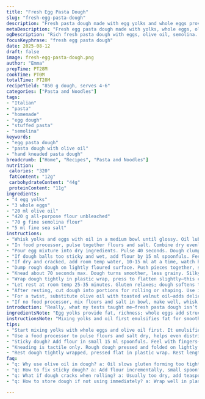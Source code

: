 ```yaml
---
title: "Fresh Egg Pasta Dough"
slug: "fresh-egg-pasta-dough"
description: "Fresh pasta dough made with egg yolks and whole eggs provides richer flavor and silkier texture. Uses olive oil for tenderness and a pinch of salt to enhance taste. Flour quantity adjusted for humidity and absorption. Ideal for stuffed pasta like squash agnolottis with earthy sauces. Attention to dough consistency is crucial—too sticky needs more flour, too dry needs water. Resting dough helps gluten relax for rollability. Substituting some all-purpose flour with semolina adds bite and structure. Switching olive oil for walnut oil adds a nutty aroma for a twist. Stepwise blending with a food processor speeds mixing but final kneading is tactile—feel, texture dictate readiness. Timing flexible, watch dough rather than clock. Leave dough covered to prevent drying out."
metaDescription: "Fresh egg pasta dough made with yolks, whole eggs, olive oil. Adjust flour, semolina for texture. Rest dough well, knead just right. Great for stuffed pasta."
ogDescription: "Rich fresh pasta dough with eggs, olive oil, semolina. Knead tactilely, rest gluten well. Use walnut oil swap for twist. Watch dough feel, not clock."
focusKeyphrase: "fresh egg pasta dough"
date: 2025-08-12
draft: false
image: fresh-egg-pasta-dough.png
author: "Emma"
prepTime: PT28M
cookTime: PT0M
totalTime: PT28M
recipeYield: "850 g dough, serves 4-6"
categories: ["Pasta and Noodles"]
tags:
- "Italian"
- "pasta"
- "homemade"
- "egg dough"
- "stuffed pasta"
- "semolina"
keywords:
- "egg pasta dough"
- "pasta dough with olive oil"
- "hand kneaded pasta dough"
breadcrumb: ["Home", "Recipes", "Pasta and Noodles"]
nutrition: 
 calories: "320"
 fatContent: "12g"
 carbohydrateContent: "44g"
 proteinContent: "11g"
ingredients:
- "4 egg yolks"
- "3 whole eggs"
- "20 ml olive oil"
- "420 g all-purpose flour unbleached"
- "70 g fine semolina flour"
- "5 ml fine sea salt"
instructions:
- "Whisk yolks and eggs with oil in a medium bowl until glossy. Oil lubricates dough, slows gluten forming too tight."
- "In food processor, pulse together flours and salt. Combine dry evenly for consistent dough texture."
- "Pour egg mixture into dry ingredients. Pulse 40 seconds. Dough clumps but still crumbly—don't expect a neat ball here."
- "If dough balls too sticky and wet, add flour by 15 ml spoonfuls. Feel with fingers—should break apart easily, tacky but not gooey."
- "If dry and cracked, add room temp water, 10-15 ml at a time, watch how it clumps together."
- "Dump rough dough on lightly floured surface. Push pieces together, start folding and kneading with the heel of hand."
- "Knead about 70 seconds max. Dough turns smoother, less grainy. Silky sheen, pliable but not sticky is key."
- "Wrap dough tightly in plastic wrap, press to flatten slightly—this cuts resting time."
- "Let rest at room temp 25-35 minutes. Gluten relaxes; dough softens to handle without tearing when rolled thin."
- "After resting, cut dough into portions for rolling or shaping. Use immediately or refrigerate wrapped for up to 24 hours."
- "For a twist, substitute olive oil with toasted walnut oil—adds delicate woody aroma."
- "If no food processor, mix flours and salt in bowl, make well, whisk eggs and oil then slowly incorporate flour with fork before kneading."
introduction: "Really, what my tests taught me—fresh pasta dough isn’t about rigid timing but feel. Eye on texture, listening to how it clumps and stretches. Mixing yolks with whole eggs brings richness, skinny on without fat makes dough tough. Olive oil isn't optional here; it tames gluten making roll-out friendlier. Tried just plain all-purpose flour before—boring, prone to tearing. Throw semolina in—it bites into sauce better, holds shape when cooked. Food processor cuts labor but don’t trust it alone. Smoosh dough by hand after; that’s where magic happens. Resting’s vital to sleep the dough soft and relax the strain. Next time, you’re set for velvety squares or little paccheri filled up with seasonal squash. My plug? Always sniff your olive oil beforehand, rancid kills everything."
ingredientsNote: "Egg yolks provide fat, richness; whole eggs add structure and moisture. Adjust the egg count slightly for dough softness especially in humid climates—more eggs mean softer dough. Olive oil smooths dough and prevents sticking but can swap with walnut or pumpkin seed oil for deeper flavor. All-purpose flour is baseline; semolina adds chew and grip but blends lightly so dough doesn’t stiffen. Salt is essential—enhances flour and egg proteins’ interaction, avoid over salty, balance is subtle. Water only if dough is visibly crumbly dry—don’t pour in blindly, add just teaspoons if needed to fix dryness. Flour absorbs differently depending on brand and humidity; always feel dough before adding more flour."
instructionsNote: "Mixing yolks and oil first emulsifies fat for smoother incorporation into flour. Using a processor is efficient but it won’t judge dough feel—stop mixing as soon as you get rough clumps. Over mixing creates tough dough. Watch dough texture carefully—too wet, floppy, add flour in tablespoons, too dry, crumbly, add water dropwise. Hand kneading combines ingredients, develops gluten, and tells if it’s right—smooth, elastic but not tacky. Resting dough wrapped prevents drying and lets gluten unwind so it won’t snap back when rolled. Don’t rush rest; less than 20 minutes, dough resists; over an hour, it might be gummy. For rolling, dust hands and surface lightly to avoid tears. Refrigerate dough wrapped if prepping later—bring to room temp before using. If dough feels sticky after resting, flour hands, not dough directly."
tips:
- "Start mixing yolks with whole eggs and olive oil first. It emulsifies fat better. Avoid adding flour directly before wet mix–flour can clump unevenly. Oil slows gluten tightening; skip oil, dough tears under rolling pressure."
- "Use a food processor to pulse flours and salt dry, helps even distribution. Pulsing egg mix into flour for 40 seconds breaks lumps but expect crumbly texture first. Don’t try for neat ball now, rough clumps are normal."
- "Sticky dough? Add flour in small 15 ml spoonfuls. Feel with fingers–dough should pull apart, tacky not gooey. Avoid dumping too much flour, dough stiffens quickly. If dry cracks appear, introduce room temp water very slowly, 10-15 ml increments."
- "Kneading is tactile only. Rough dough pressed and folded on lightly floured surface. Use heel of hand about 70 seconds max. Stop when dough is pliable, satin sheen visible, smooth but not sticky. Over kneading toughens dough, under kneading leaves grainy texture."
- "Rest dough tightly wrapped, pressed flat in plastic wrap. Rest length 25-35 minutes opens gluten, relaxes dough for easy rolling. Less rest means resistance, more than an hour might make dough gummy. Keep covered to avoid drying, flour hands not dough when handling afterward."
faq:
- "q: Why use olive oil in dough? a: Oil slows gluten forming too tight. Makes dough pliable, easier to roll. Skip it and dough resists stretch. Alternative oils like walnut add aroma but change flavor profile."
- "q: How to fix sticky dough? a: Add flour incrementally, small spoonfuls. Feel dough, should not be gooey just tacky. Sticky means too much moisture or insufficient kneading. Air humidity affects moisture balance."
- "q: What if dough cracks when rolling? a: Usually too dry, add teaspoons of water gradually. Over-floured surface or insufficient rest tightens dough. Rest longer, cover well, don’t rush rolling phase. Sometimes semolina flour helps hold shape better."
- "q: How to store dough if not using immediately? a: Wrap well in plastic, refrigerate up to 24 hours. Let sit at room temp before rolling. Dough gets firmer cold, needs gentle warming. Avoid drying by flouring hands, not dough during handling."

---
```

